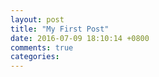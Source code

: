 ```yaml
---
layout: post
title: "My First Post"
date: 2016-07-09 18:10:14 +0800
comments: true
categories: 
---
```

